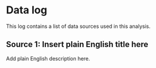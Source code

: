 # Data log

This log contains a list of data sources used in this analysis.

## Source 1: Insert plain English title here

Add plain English description here.
